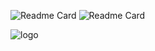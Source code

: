 ![Readme Card](https://github-readme-stats.vercel.app/api?username=Saadelamali&show_icons=true&theme=radical)
![Readme Card](https://github-readme-stats.vercel.app/api/top-langs/?username=Saadelamali&show_icons=true&theme=radical)

![logo](https://media.discordapp.net/attachments/858008247839096862/879337105636065311/9629a3aad04b7f289ce730ba5f8f98bd.jpg)
